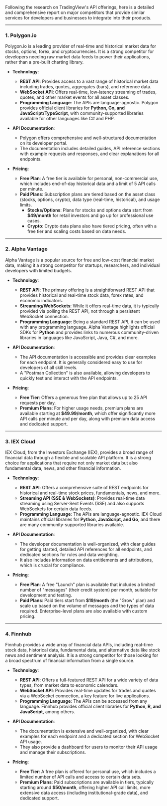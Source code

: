Following the research on TradingView's API offerings, here is a detailed and comprehensive report on major competitors that provide similar services for developers and businesses to integrate into their products.

---

### 1. Polygon.io

Polygon.io is a leading provider of real-time and historical market data for stocks, options, forex, and cryptocurrencies. It is a strong competitor for developers needing raw market data feeds to power their applications, rather than a pre-built charting library.

* **Technology**:
    * **REST API**: Provides access to a vast range of historical market data including trades, quotes, aggregates (bars), and reference data.
    * **WebSocket API**: Offers real-time, low-latency streaming of trades, quotes, and other market events for all asset classes.
    * **Programming Language**: The APIs are language-agnostic. Polygon provides official client libraries for **Python, Go, and JavaScript/TypeScript**, with community-supported libraries available for other languages like C# and PHP.

* **API Documentation**:
    * Polygon offers comprehensive and well-structured documentation on its developer portal.
    * The documentation includes detailed guides, API reference sections with example requests and responses, and clear explanations for all endpoints.

* **Pricing**:
    * **Free Plan**: A free tier is available for personal, non-commercial use, which includes end-of-day historical data and a limit of 5 API calls per minute.
    * **Paid Plans**: Subscription plans are tiered based on the asset class (stocks, options, crypto), data type (real-time, historical), and usage limits.
        * **Stocks/Options**: Plans for stocks and options data start from **$49/month** for retail investors and go up for professional use cases.
        * **Crypto**: Crypto data plans also have tiered pricing, often with a free tier and scaling costs based on data needs.

---

### 2. Alpha Vantage

Alpha Vantage is a popular source for free and low-cost financial market data, making it a strong competitor for startups, researchers, and individual developers with limited budgets.

* **Technology**:
    * **REST API**: The primary offering is a straightforward REST API that provides historical and real-time stock data, forex rates, and economic indicators.
    * **Streaming/WebSockets**: While it offers real-time data, it is typically provided via polling the REST API, not through a persistent WebSocket connection.
    * **Programming Language**: Being a standard REST API, it can be used with any programming language. Alpha Vantage highlights official SDKs for **Python** and provides links to numerous community-driven libraries in languages like JavaScript, Java, C#, and more.

* **API Documentation**:
    * The API documentation is accessible and provides clear examples for each endpoint. It is generally considered easy to use for developers of all skill levels.
    * A "Postman Collection" is also available, allowing developers to quickly test and interact with the API endpoints.

* **Pricing**:
    * **Free Tier**: Offers a generous free plan that allows up to 25 API requests per day.
    * **Premium Plans**: For higher usage needs, premium plans are available starting at **$49.99/month**, which offer significantly more API calls per minute and per day, along with premium data access and dedicated support.

---

### 3. IEX Cloud

IEX Cloud, from the Investors Exchange (IEX), provides a broad range of financial data through a flexible and scalable API platform. It is a strong choice for applications that require not only market data but also fundamental data, news, and other financial information.

* **Technology**:
    * **REST API**: Offers a comprehensive suite of REST endpoints for historical and real-time stock prices, fundamentals, news, and more.
    * **Streaming API (SSE & WebSockets)**: Provides real-time data streaming using Server-Sent Events (SSE) and also supports WebSockets for certain data feeds.
    * **Programming Language**: The APIs are language-agnostic. IEX Cloud maintains official libraries for **Python, JavaScript, and Go**, and there are many community-supported libraries available.

* **API Documentation**:
    * The developer documentation is well-organized, with clear guides for getting started, detailed API references for all endpoints, and dedicated sections for rules and data weighting.
    * It also includes information on data entitlements and attributions, which is crucial for compliance.

* **Pricing**:
    * **Free Plan**: A free "Launch" plan is available that includes a limited number of "messages" (their credit system) per month, suitable for development and testing.
    * **Paid Plans**: Paid tiers start from **$19/month** (the "Grow" plan) and scale up based on the volume of messages and the types of data required. Enterprise-level plans are also available with custom pricing.

---

### 4. Finnhub

Finnhub provides a wide array of financial data APIs, including real-time stock data, historical data, fundamental data, and alternative data like stock news and sentiment analysis. It is a strong competitor for those looking for a broad spectrum of financial information from a single source.

* **Technology**:
    * **REST API**: Offers a full-featured REST API for a wide variety of data types, from market data to economic calendars.
    * **WebSocket API**: Provides real-time updates for trades and quotes via a WebSocket connection, a key feature for live applications.
    * **Programming Language**: The APIs can be accessed from any language. Finnhub provides official client libraries for **Python, R, and JavaScript**, among others.

* **API Documentation**:
    * The documentation is extensive and well-organized, with clear examples for each endpoint and a dedicated section for WebSocket API usage.
    * They also provide a dashboard for users to monitor their API usage and manage their subscriptions.

* **Pricing**:
    * **Free Tier**: A free plan is offered for personal use, which includes a limited number of API calls and access to certain data sets.
    * **Premium Plans**: Paid subscriptions are available in tiers, typically starting around **$50/month**, offering higher API call limits, more extensive data access (including institutional-grade data), and dedicated support.